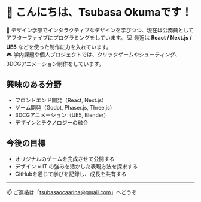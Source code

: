 # 👋 こんにちは、Tsubasa Okumaです！

🎨 デザイン学部でインタラクティブなデザインを学びつつ、現在は公務員としてアフターファイブにプログラミングをしています。
💻 最近は **React / Next.js / UE5** などを使った制作に力を入れています。  
🎮 学内課題や個人プロジェクトでは、クリックゲームやシューティング、3DCGアニメーション制作をしています。  

## 興味のある分野
- フロントエンド開発（React, Next.js）
- ゲーム開発（Godot, Phaser.js, Three.js）
- 3DCGアニメーション（UE5, Blender）
- デザインとテクノロジーの融合  

## 今後の目標
- オリジナルのゲームを完成させて公開する  
- デザイン × IT の強みを活かした表現方法を探求する  
- GitHubを通じて学びを記録し、成長を共有する  

---

📫 ご連絡は「tsubasaocaarina@gmail.com」へどうぞ
